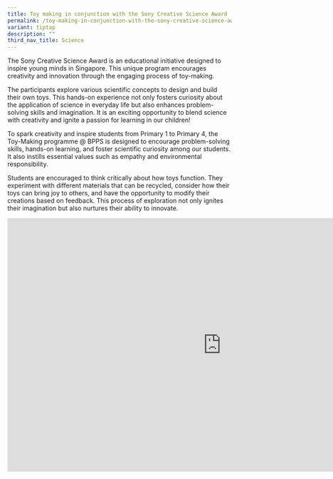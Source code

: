 ```yaml
---
title: Toy making in conjunction with the Sony Creative Science Award
permalink: /toy-making-in-conjunction-with-the-sony-creative-science-award/
variant: tiptap
description: ""
third_nav_title: Science
---
```

<p>The Sony Creative Science Award is an educational initiative designed
to inspire young minds in Singapore. This unique program encourages creativity
and innovation through the engaging process of toy-making.</p>
<p></p>
<p>The participants explore various scientific concepts to design and build
their own toys. This hands-on experience not only fosters curiosity about
the application of science in everyday life but also enhances problem-solving
skills and imagination. It is an exciting opportunity to blend science
with creativity and ignite a passion for learning in our children!&nbsp;</p>
<p></p>
<p>To spark creativity and inspire students from Primary 1 to Primary 4,
the Toy-Making programme @ BPPS is designed to encourage problem-solving
skills, hands-on learning, and foster scientific curiosity among our students.
It also instills essential values such as empathy and environmental responsibility.</p>
<p></p>
<p>Students are encouraged to think critically about how toys function. They
experiment with different materials that can be recycled, consider how
their toys can bring joy to others, and have the opportunity to modify
their creations based on feedback. This process of exploration not only
ignites their imagination but also nurtures their ability to innovate.</p>
<div class="iframe-wrapper">
<iframe height="569" width="960" allowfullscreen="true" frameborder="0" src="https://docs.google.com/presentation/d/e/2PACX-1vSTIEj3Pj3Vvi6axrEhBGwltXGkRCn1MZ7JrUqNWocc8YQIJXO__TuU6TkPBHUIG8C883rnhstHzZ59/pubembed?start=false&amp;loop=true&amp;delayms=3000"></iframe>
</div>
<p></p>